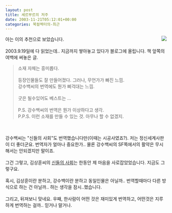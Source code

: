 ```yaml
---
layout: post
title: 셰르부르의 저주
date: 2003-11-21T05:12:01+00:00
categories: 북컬렉터의-최근
---
```

<a href="http://www.bandibook.com/search/subject_view.php?code=2321391" target="bb"><img src="http://www.bandibook.com/largeimage/2321391.jpg" align="right" border="0"></a>아는 이의 추천으로 보았습니다. <br /><br />2003.9.19일에 다 읽었는데.. 지금까지 쌓아놓고 있다가 블로그에 올립니다. 책 앞쪽의 여백에 써놓은 글.<br /><blockquote><div class="box">소재 자체는 흥미롭다.<br /><br />등장인물들도 잘 만들어졌다. 그러나, 무언가가 빠진 느낌. <br />강수백씨의 번역에도 뭔가 삐걱대는 느낌.<br /><br />굿은 될수있어도 베스트는 ...<br /><br />P.S. 강수백씨의 번역은 뭔가 이상하다고 생각.<br />P.P.S. 이런 소재를 만들 수 있는 것. 아무나 할 수 없겠지.<br /></div></blockquote><br /><br />강수백씨는 "신들의 사회"도 번역했습니다만(이때는 시공사였죠?). 저는 정신세계사판이 더 좋더군요. 번역자가 얼마나 중요한가.. 물론 강수백씨의 SF쪽에서의 활약은 무시해서는 안되겠지만 말이죠.<br /><br />그건 그렇고, 김상훈씨의 <a href="http://jinto.pe.kr/logs/archives/000008.html" target="bb">신들의 사회</a>는 한동안 제 마음을 사로잡았었습니다. 지금도 그렇구요.<br /><br />혹시, 김상훈이란 분하고, 강수백이란 분하고 동일인물은 아닐까.. 번역할때마다 다른 방식으로 하는 건 아닐까.. 하는 생각을 잠시..했습니다. <br /><br />그리고, 뒤져보니 맞네요. 우째, 한사람이 어떤 것은 재미있게 번역하고, 어떤것은 지루하게 번역하는 걸까.. 믿거나 말거나.
